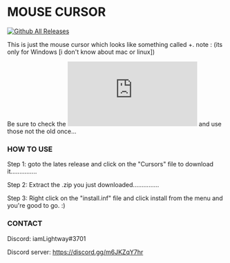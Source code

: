 # MOUSE CURSOR
[![Github All Releases](https://img.shields.io/github/downloads/Its-LightWay04/-mouse-cursor/total.svg)](https://github.com/Its-LightWay04/-mouse-cursor/releases)

This is just the mouse cursor which looks like something called +.
note : (its only for Windows [i don't know about mac or linux])

Be sure to check the [![Latest release](https://badgen.net/github/release/Naereen/Strapdown.js)](https://github.com/Its-LightWay04/-mouse-cursor/releases) and use those not the old once...


### HOW TO USE

Step 1: goto the lates release and click on the "Cursors" file to download it...............

Step 2: Extract the .zip you just downloaded...............

Step 3: Right click on the "install.inf" file and click install from the menu and you're good to go. :)




### CONTACT
Discord: iamLightway#3701

Discord server: https://discord.gg/m6JKZqY7hr
